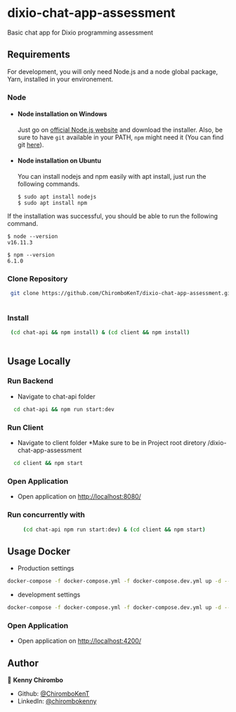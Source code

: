 # dixio-chat-app-assessment
Basic chat app for Dixio programming assessment

## Requirements

For development, you will only need Node.js and a node global package, Yarn, installed in your environement.

### Node
- #### Node installation on Windows

  Just go on [official Node.js website](https://nodejs.org/) and download the installer.
Also, be sure to have `git` available in your PATH, `npm` might need it (You can find git [here](https://git-scm.com/)).

- #### Node installation on Ubuntu

  You can install nodejs and npm easily with apt install, just run the following commands.

      $ sudo apt install nodejs
      $ sudo apt install npm

If the installation was successful, you should be able to run the following command.

    $ node --version
    v16.11.3

    $ npm --version
    6.1.0
### Clone Repository
```sh
 git clone https://github.com/ChiromboKenT/dixio-chat-app-assessment.git
 
```

### Install

```sh
 (cd chat-api && npm install) & (cd client && npm install)
 
```
## Usage Locally

### Run Backend
  - Navigate to chat-api folder 
```sh
  cd chat-api && npm run start:dev
```

### Run Client
  - Navigate to client folder  *Make sure to be in Project root diretory /dixio-chat-app-assessment
```sh
  cd client && npm start
```
### Open Application
  - Open application on <a href="http://127.0.0.1:8080/" target="_blank">http://localhost:8080/</a>

### Run concurrently with 
```sh
     (cd chat-api npm run start:dev) & (cd client && npm start)
```

## Usage Docker
- Production settings
```sh
docker-compose -f docker-compose.yml -f docker-compose.dev.yml up -d --build
```
- development settings
```sh
docker-compose -f docker-compose.yml -f docker-compose.dev.yml up -d --build
```
### Open Application
  - Open application on <a href="http://127.0.0.1:4200/" target="_blank">http://localhost:4200/</a>

## Author

👤 **Kenny Chirombo**

* Github: [@ChiromboKenT](https://github.com/ChiromboKenT)
* LinkedIn: [@chirombokenny](https://linkedin.com/in/chirombokenny)
